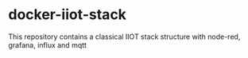 # docker-iiot-stack
This repository contains a classical IIOT stack structure with node-red, grafana, influx and mqtt

